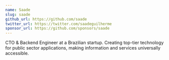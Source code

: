```yaml
---
name: Saade
slug: saade
github_url: https://github.com/saade
twitter_url: https://twitter.com/saadeguilherme
sponsor_url: https://github.com/sponsors/saade
---
```


CTO & Backend Engineer at a Brazilian startup. Creating top-tier technology for public sector applications, making information and services universally accessible.
